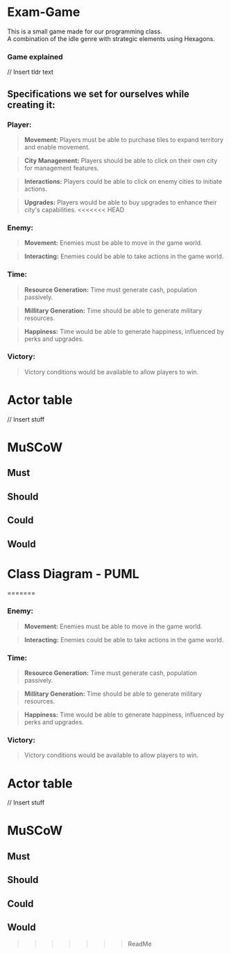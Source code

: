 # Exam-Game
This is a small game made for our programming class.
<br>
A combination of the idle genre with strategic elements using Hexagons.

### Game explained
// Insert tldr text

## Specifications we set for ourselves while creating it:
### Player: 

> **Movement:** Players must be able to purchase tiles to expand territory and enable movement. 

> **City Management:** Players should be able to click on their own city for management features. 

> **Interactions:** Players could be able to click on enemy cities to initiate actions. 

> **Upgrades:** Players would be able to buy upgrades to enhance their city's capabilities. 
<<<<<<< HEAD

### Enemy:

> **Movement:** Enemies must be able to move in the game world. 

> **Interacting:** Enemies could be able to take actions in the game world. 

### Time:

> **Resource Generation:** Time must generate cash, population passively. 

> **Millitary Generation:** Time should be able to generate military resources. 

> **Happiness:** Time would be able to generate happiness, influenced by perks and upgrades. 

### Victory:

> Victory conditions would be available to allow players to win. 


# Actor table
// Insert stuff

# MuSCoW
## Must

## Should

## Could

## Would

# Class Diagram - PUML
=======

### Enemy:

> **Movement:** Enemies must be able to move in the game world. 

> **Interacting:** Enemies could be able to take actions in the game world. 

### Time:

> **Resource Generation:** Time must generate cash, population passively. 

> **Millitary Generation:** Time should be able to generate military resources. 

> **Happiness:** Time would be able to generate happiness, influenced by perks and upgrades. 

### Victory:

> Victory conditions would be available to allow players to win. 


# Actor table
// Insert stuff

# MuSCoW
## Must

## Should

## Could

## Would
>>>>>>> ReadMe
